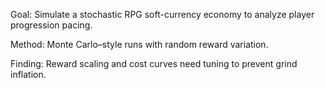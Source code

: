 Goal: Simulate a stochastic RPG soft-currency economy to analyze player progression pacing.

Method: Monte Carlo–style runs with random reward variation.

Finding: Reward scaling and cost curves need tuning to prevent grind inflation.
